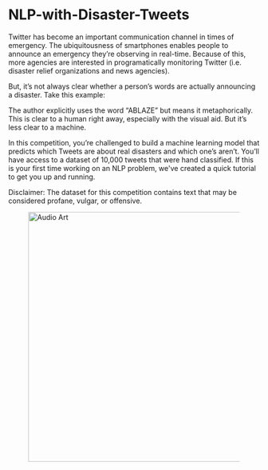 # NLP-with-Disaster-Tweets

Twitter has become an important communication channel in times of emergency.
The ubiquitousness of smartphones enables people to announce an emergency they’re observing in real-time. Because of this, more agencies are interested in programatically monitoring Twitter (i.e. disaster relief organizations and news agencies).

But, it’s not always clear whether a person’s words are actually announcing a disaster. Take this example:

The author explicitly uses the word “ABLAZE” but means it metaphorically. This is clear to a human right away, especially with the visual aid. But it’s less clear to a machine.

In this competition, you’re challenged to build a machine learning model that predicts which Tweets are about real disasters and which one’s aren’t. You’ll have access to a dataset of 10,000 tweets that were hand classified. If this is your first time working on an NLP problem, we've created a quick tutorial to get you up and running.

Disclaimer: The dataset for this competition contains text that may be considered profane, vulgar, or offensive.
<figure>
        <img src="https://encrypted-tbn0.gstatic.com/images?q=tbn:ANd9GcQGN4c5s8hPfQ9kYZZmECRONAs-ZRNqU9aUbg&s" alt ="Audio Art" style='width:800px;height:500px;'>
        <figcaption>

